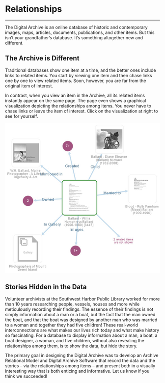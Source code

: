 # Relationships

---

The Digital Archive is an online database of historic and contemporary images, maps, articles, documents, publications, and other items. But this isn’t your grandfather’s database. It’s something altogether new and different.

## The Archive is Different

Traditional databases show one item at a time, and the better ones include links to related items. You start by viewing one item and then chase links one by one to view related items. Soon, however, you are far from the original item of interest.

In contrast, when you view an item in the Archive, all its related items instantly appear on the same page. The page even shows a graphical visualization depicting the relationships among items. You never have to chase links or leave the item of interest. Click on the visualization at right to see for yourself.

![Relationships](img/user-relationships.jpg)

## Stories Hidden in the Data

Volunteer archivists at the Southwest Harbor Public Library worked for more than 10 years researching people, vessels, houses and more while meticulously recording their findings. The essence of their findings is not simply information about a man or a boat, but the fact that the man owned the boat, and that the boat was designed by another man who was married to a woman and together they had five children! These real-world interconnections are what makes our lives rich today and what make history so fascinating. For a database to display information about a man, a boat, a boat designer, a woman, and five children, without also revealing the relationships among them, is to show the data, but hide the story.

The primary goal in designing the Digital Archive was to develop an Archive Relational Model and Digital Archive Software that record the data and the stories – via the relationships among items – and present both in a visually interesting way that is both enticing and informative. Let us know if you think we succeeded!